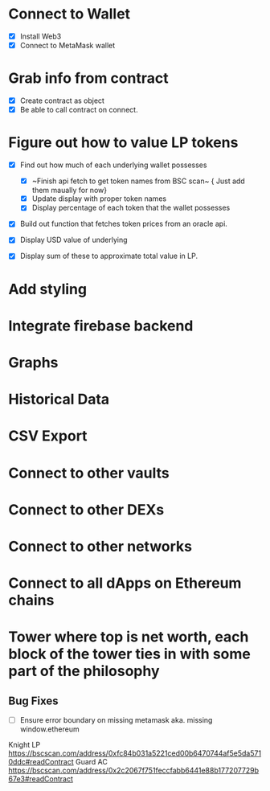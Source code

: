 # Connect to Wallet

- [x] Install Web3
- [x] Connect to MetaMask wallet

# Grab info from contract

- [x] Create contract as object
- [x] Be able to call contract on connect.

# Figure out how to value LP tokens

- [x] Find out how much of each underlying wallet possesses

  - [x] ~Finish api fetch to get token names from BSC scan~ { Just add them maually for now}
  - [x] Update display with proper token names
  - [x] Display percentage of each token that the wallet possesses

- [x] Build out function that fetches token prices from an oracle api.
- [x] Display USD value of underlying
- [x] Display sum of these to approximate total value in LP.

# Add styling

# Integrate firebase backend

# Graphs

# Historical Data

# CSV Export

# Connect to other vaults

# Connect to other DEXs

# Connect to other networks

# Connect to all dApps on Ethereum chains

# Tower where top is net worth, each block of the tower ties in with some part of the philosophy

## Bug Fixes

- [ ] Ensure error boundary on missing metamask aka. missing window.ethereum

Knight LP
https://bscscan.com/address/0xfc84b031a5221ced00b6470744af5e5da5710ddc#readContract
Guard AC
https://bscscan.com/address/0x2c2067f751feccfabb6441e88b177207729b67e3#readContract
